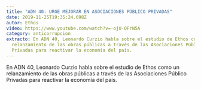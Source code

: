 ```yaml
---
title: "ADN 40: URGE MEJORAR EN ASOCIACIONES PÚBLICO PRIVADAS"
date: 2019-11-25T19:35:24.698Z
autor: Ethos
video: https://www.youtube.com/watch?v=-ojU-QFrN5A
category: anticorrupcion
extracto: En ADN 40, Leonardo Curzio habla sobre el estudio de Ethos como un
  relanzamiento de las obras públicas a través de las Asociaciones Público
  Privadas para reactivar la economía del país.
---
```

En ADN 40, Leonardo Curzio habla sobre el estudio de Ethos como un relanzamiento de las obras públicas a través de las Asociaciones Público Privadas para reactivar la economía del país.